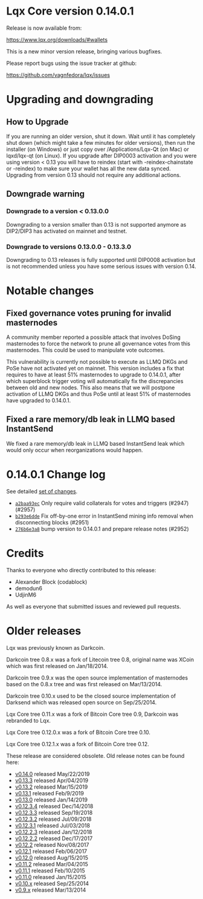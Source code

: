 Lqx Core version 0.14.0.1
==========================

Release is now available from:

  <https://www.lqx.org/downloads/#wallets>

This is a new minor version release, bringing various bugfixes.

Please report bugs using the issue tracker at github:

  <https://github.com/vagnfedora/lqx/issues>


Upgrading and downgrading
=========================

How to Upgrade
--------------

If you are running an older version, shut it down. Wait until it has completely
shut down (which might take a few minutes for older versions), then run the
installer (on Windows) or just copy over /Applications/Lqx-Qt (on Mac) or
lqxd/lqx-qt (on Linux). If you upgrade after DIP0003 activation and you were
using version < 0.13 you will have to reindex (start with -reindex-chainstate
or -reindex) to make sure your wallet has all the new data synced. Upgrading from
version 0.13 should not require any additional actions.

Downgrade warning
-----------------

### Downgrade to a version < 0.13.0.0

Downgrading to a version smaller than 0.13 is not supported anymore as DIP2/DIP3 has
activated on mainnet and testnet.

### Downgrade to versions 0.13.0.0 - 0.13.3.0

Downgrading to 0.13 releases is fully supported until DIP0008 activation but is not
recommended unless you have some serious issues with version 0.14.

Notable changes
===============

Fixed governance votes pruning for invalid masternodes 
------------------------------------------------------
A community member reported a possible attack that involves DoSing masternodes to force the network
to prune all governance votes from this masternodes. This could be used to manipulate vote outcomes.

This vulnerability is currently not possible to execute as LLMQ DKGs and PoSe have not activated yet on
mainnet. This version includes a fix that requires to have at least 51% masternodes to upgrade to
0.14.0.1, after which superblock trigger voting will automatically fix the discrepancies between
old and new nodes. This also means that we will postpone activation of LLMQ DKGs and thus PoSe until
at least 51% of masternodes have upgraded to 0.14.0.1.

Fixed a rare memory/db leak in LLMQ based InstantSend
-----------------------------------------------------
We fixed a rare memory/db leak in LLMQ based InstantSend leak which would only occur when reorganizations
would happen.

0.14.0.1 Change log
===================

See detailed [set of changes](https://github.com/vagnfedora/lqx/compare/v0.14.0.0...vagnfedora:v0.14.0.1).

- [`a2baa93ec`](https://github.com/vagnfedora/lqx/commit/a2baa93ec) Only require valid collaterals for votes and triggers (#2947) (#2957)
- [`b293e6dde`](https://github.com/vagnfedora/lqx/commit/b293e6dde) Fix off-by-one error in InstantSend mining info removal when disconnecting blocks (#2951)
- [`276b6e3a8`](https://github.com/vagnfedora/lqx/commit/276b6e3a8) bump version to 0.14.0.1 and prepare release notes (#2952)

Credits
=======

Thanks to everyone who directly contributed to this release:

- Alexander Block (codablock)
- demodun6
- UdjinM6

As well as everyone that submitted issues and reviewed pull requests.

Older releases
==============

Lqx was previously known as Darkcoin.

Darkcoin tree 0.8.x was a fork of Litecoin tree 0.8, original name was XCoin
which was first released on Jan/18/2014.

Darkcoin tree 0.9.x was the open source implementation of masternodes based on
the 0.8.x tree and was first released on Mar/13/2014.

Darkcoin tree 0.10.x used to be the closed source implementation of Darksend
which was released open source on Sep/25/2014.

Lqx Core tree 0.11.x was a fork of Bitcoin Core tree 0.9,
Darkcoin was rebranded to Lqx.

Lqx Core tree 0.12.0.x was a fork of Bitcoin Core tree 0.10.

Lqx Core tree 0.12.1.x was a fork of Bitcoin Core tree 0.12.

These release are considered obsolete. Old release notes can be found here:

- [v0.14.0](https://github.com/vagnfedora/lqx/blob/master/doc/release-notes/lqx/release-notes-0.14.0.md) released May/22/2019
- [v0.13.3](https://github.com/vagnfedora/lqx/blob/master/doc/release-notes/lqx/release-notes-0.13.3.md) released Apr/04/2019
- [v0.13.2](https://github.com/vagnfedora/lqx/blob/master/doc/release-notes/lqx/release-notes-0.13.2.md) released Mar/15/2019
- [v0.13.1](https://github.com/vagnfedora/lqx/blob/master/doc/release-notes/lqx/release-notes-0.13.1.md) released Feb/9/2019
- [v0.13.0](https://github.com/vagnfedora/lqx/blob/master/doc/release-notes/lqx/release-notes-0.13.0.md) released Jan/14/2019
- [v0.12.3.4](https://github.com/vagnfedora/lqx/blob/master/doc/release-notes/lqx/release-notes-0.12.3.4.md) released Dec/14/2018
- [v0.12.3.3](https://github.com/vagnfedora/lqx/blob/master/doc/release-notes/lqx/release-notes-0.12.3.3.md) released Sep/19/2018
- [v0.12.3.2](https://github.com/vagnfedora/lqx/blob/master/doc/release-notes/lqx/release-notes-0.12.3.2.md) released Jul/09/2018
- [v0.12.3.1](https://github.com/vagnfedora/lqx/blob/master/doc/release-notes/lqx/release-notes-0.12.3.1.md) released Jul/03/2018
- [v0.12.2.3](https://github.com/vagnfedora/lqx/blob/master/doc/release-notes/lqx/release-notes-0.12.2.3.md) released Jan/12/2018
- [v0.12.2.2](https://github.com/vagnfedora/lqx/blob/master/doc/release-notes/lqx/release-notes-0.12.2.2.md) released Dec/17/2017
- [v0.12.2](https://github.com/vagnfedora/lqx/blob/master/doc/release-notes/lqx/release-notes-0.12.2.md) released Nov/08/2017
- [v0.12.1](https://github.com/vagnfedora/lqx/blob/master/doc/release-notes/lqx/release-notes-0.12.1.md) released Feb/06/2017
- [v0.12.0](https://github.com/vagnfedora/lqx/blob/master/doc/release-notes/lqx/release-notes-0.12.0.md) released Aug/15/2015
- [v0.11.2](https://github.com/vagnfedora/lqx/blob/master/doc/release-notes/lqx/release-notes-0.11.2.md) released Mar/04/2015
- [v0.11.1](https://github.com/vagnfedora/lqx/blob/master/doc/release-notes/lqx/release-notes-0.11.1.md) released Feb/10/2015
- [v0.11.0](https://github.com/vagnfedora/lqx/blob/master/doc/release-notes/lqx/release-notes-0.11.0.md) released Jan/15/2015
- [v0.10.x](https://github.com/vagnfedora/lqx/blob/master/doc/release-notes/lqx/release-notes-0.10.0.md) released Sep/25/2014
- [v0.9.x](https://github.com/vagnfedora/lqx/blob/master/doc/release-notes/lqx/release-notes-0.9.0.md) released Mar/13/2014

